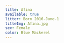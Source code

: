 ```yaml
---
title: Afina
available: true
litter: Born 2016-June-1
titleImg: Afina.jpg
sex: Female
color: Blue Mackerel
---
```

